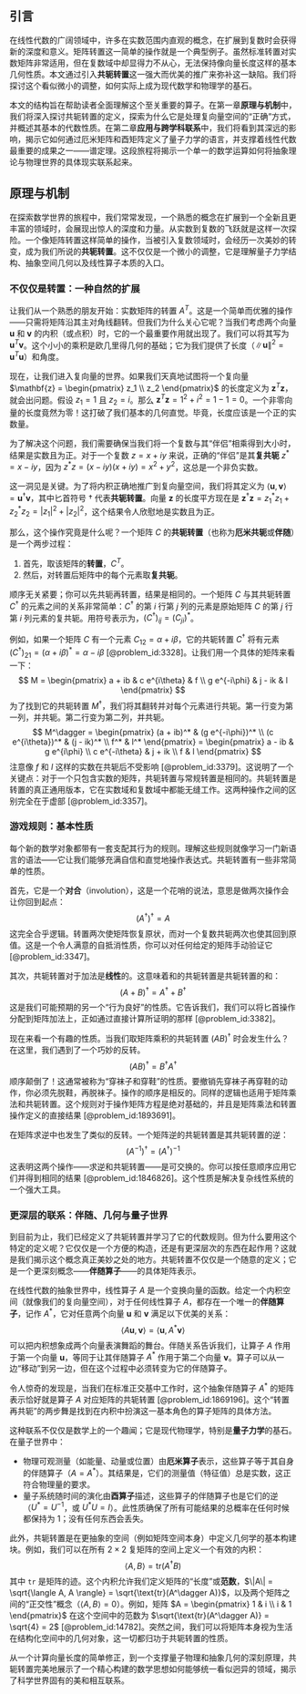 ## 引言
在线性代数的广阔领域中，许多在实数范围内直观的概念，在扩展到复数时会获得新的深度和意义。矩阵转置这一简单的操作就是一个典型例子。虽然标准转置对实数矩阵非常适用，但在复数域中却显得力不从心，无法保持像向量长度这样的基本几何性质。本文通过引入**共轭转置**这一强大而优美的推广来弥补这一缺陷。我们将探讨这个看似微小的调整，如何实际上成为现代数学和物理学的基石。

本文的结构旨在帮助读者全面理解这个至关重要的算子。在第一章**原理与机制**中，我们将深入探讨共轭转置的定义，探索为什么它是处理复向量空间的“正确”方式，并概述其基本的代数性质。在第二章**应用与跨学科联系**中，我们将看到其深远的影响，揭示它如何通过厄米矩阵和酉矩阵定义了量子力学的语言，并支撑着线性代数最重要的成果之一——谱定理。这段旅程将揭示一个单一的数学运算如何将抽象理论与物理世界的具体现实联系起来。

## 原理与机制

在探索数学世界的旅程中，我们常常发现，一个熟悉的概念在扩展到一个全新且更丰富的领域时，会展现出惊人的深度和力量。从实数到复数的飞跃就是这样一次探险。一个像矩阵转置这样简单的操作，当被引入复数领域时，会经历一次美妙的转变，成为我们所说的**共轭转置**。这不仅仅是一个微小的调整，它是理解量子力学结构、抽象空间几何以及线性算子本质的入口。

### 不仅仅是转置：一种自然的扩展

让我们从一个熟悉的朋友开始：实数矩阵的转置 $A^T$。这是一个简单而优雅的操作——只需将矩阵沿其主对角线翻转。但我们为什么关心它呢？当我们考虑两个向量 $\mathbf{u}$ 和 $\mathbf{v}$ 的内积（或点积）时，它的一个最重要作用就出现了。我们可以将其写为 $\mathbf{u}^T \mathbf{v}$。这个小小的乘积是欧几里得几何的基础；它为我们提供了长度（$\| \mathbf{u} \|^2 = \mathbf{u}^T \mathbf{u}$）和角度。

现在，让我们进入复向量的世界。如果我们天真地试图将一个复向量 $\mathbf{z} = \begin{pmatrix} z_1 \\ z_2 \end{pmatrix}$ 的长度定义为 $\mathbf{z}^T \mathbf{z}$，就会出问题。假设 $z_1 = 1$ 且 $z_2 = i$。那么 $\mathbf{z}^T \mathbf{z} = 1^2 + i^2 = 1 - 1 = 0$。一个非零向量的长度竟然为零！这打破了我们基本的几何直觉。毕竟，长度应该是一个正的实数量。

为了解决这个问题，我们需要确保当我们将一个复数与其“伴侣”相乘得到大小时，结果是实数且为正。对于一个复数 $z = x+iy$ 来说，正确的“伴侣”是其**复共轭** $z^* = x-iy$，因为 $z^*z = (x-iy)(x+iy) = x^2+y^2$，这总是一个非负实数。

这一洞见是关键。为了将内积正确地推广到复向量空间，我们将其定义为 $\langle \mathbf{u}, \mathbf{v} \rangle = \mathbf{u}^\dagger \mathbf{v}$，其中匕首符号 $\dagger$ 代表**共轭转置**。向量 $\mathbf{z}$ 的长度平方现在是 $\mathbf{z}^\dagger \mathbf{z} = z_1^* z_1 + z_2^* z_2 = |z_1|^2 + |z_2|^2$，这个结果令人欣慰地是实数且为正。

那么，这个操作究竟是什么呢？一个矩阵 $C$ 的**共轭转置**（也称为**厄米共轭**或**伴随**）是一个两步过程：
1.  首先，取该矩阵的**转置**，$C^T$。
2.  然后，对转置后矩阵中的每个元素取**复共轭**。

顺序无关紧要；你可以先共轭再转置，结果是相同的。一个矩阵 $C$ 与其共轭转置 $C^\dagger$ 的元素之间的关系非常简单：$C^\dagger$ 的第 $i$ 行第 $j$ 列的元素是原始矩阵 $C$ 的第 $j$ 行第 $i$ 列元素的复共轭。用符号表示为，$(C^\dagger)_{ij} = (C_{ji})^*$。

例如，如果一个矩阵 $C$ 有一个元素 $C_{12} = \alpha + i\beta$，它的共轭转置 $C^\dagger$ 将有元素 $(C^\dagger)_{21} = (\alpha + i\beta)^* = \alpha - i\beta$ [@problem_id:3328]。让我们用一个具体的矩阵来看一下：
$$
M = \begin{pmatrix} a + ib & c e^{i\theta} & f \\ g e^{-i\phi} & j - ik & l \end{pmatrix}
$$
为了找到它的共轭转置 $M^\dagger$，我们将其翻转并对每个元素进行共轭。第一行变为第一列，并共轭。第二行变为第二列，并共轭。
$$
M^\dagger = \begin{pmatrix} (a + ib)^* & (g e^{-i\phi})^* \\ (c e^{i\theta})^* & (j - ik)^* \\ f^* & l^* \end{pmatrix} = \begin{pmatrix} a - ib & g e^{i\phi} \\ c e^{-i\theta} & j + ik \\ f & l \end{pmatrix}
$$
注意像 $f$ 和 $l$ 这样的实数在共轭后不受影响 [@problem_id:3379]。这说明了一个关键点：对于一个只包含实数的矩阵，共轭转置与常规转置是相同的。共轭转置是转置的真正通用版本，它在实数域和复数域中都能无缝工作。这两种操作之间的区别完全在于虚部 [@problem_id:3357]。

### 游戏规则：基本性质

每个新的数学对象都带有一套支配其行为的规则。理解这些规则就像学习一门新语言的语法——它让我们能够充满自信和直觉地操作表达式。共轭转置有一些非常简单的性质。

首先，它是一个**对合**（involution），这是一个花哨的说法，意思是做两次操作会让你回到起点：
$$
(A^\dagger)^\dagger = A
$$
这完全合乎逻辑。转置两次使矩阵恢复原状，而对一个复数共轭两次也使其回到原值。这是一个令人满意的自抵消性质，你可以对任何给定的矩阵手动验证它 [@problem_id:3347]。

其次，共轭转置对于加法是**线性**的。这意味着和的共轭转置是共轭转置的和：
$$
(A+B)^\dagger = A^\dagger + B^\dagger
$$
这是我们可能预期的另一个“行为良好”的性质。它告诉我们，我们可以将匕首操作分配到矩阵加法上，正如通过直接计算所证明的那样 [@problem_id:3382]。

现在来看一个有趣的性质。当我们取矩阵乘积的共轭转置 $(AB)^\dagger$ 时会发生什么？在这里，我们遇到了一个巧妙的反转。
$$
(AB)^\dagger = B^\dagger A^\dagger
$$
顺序颠倒了！这通常被称为“穿袜子和穿鞋”的性质。要撤销先穿袜子再穿鞋的动作，你必须先脱鞋，再脱袜子。操作的顺序是相反的。同样的逻辑也适用于矩阵乘法和共轭转置。这个规则对于操作矩阵方程是绝对基础的，并且是矩阵乘法和转置操作定义的直接结果 [@problem_id:1893691]。

在矩阵求逆中也发生了类似的反转。一个矩阵逆的共轭转置是其共轭转置的逆：
$$
(A^{-1})^\dagger = (A^\dagger)^{-1}
$$
这表明这两个操作——求逆和共轭转置——是可交换的。你可以按任意顺序应用它们并得到相同的结果 [@problem_id:1846826]。这个性质是解决复杂线性系统的一个强大工具。

### 更深层的联系：伴随、几何与量子世界

到目前为止，我们已经定义了共轭转置并学习了它的代数规则。但为什么要用这个特定的定义呢？它仅仅是一个方便的构造，还是有更深层次的东西在起作用？这就是我们揭示这个概念真正美妙之处的地方。共轭转置不仅仅是一个随意的定义；它是一个更深刻概念——**伴随算子**——的具体矩阵表示。

在线性代数的抽象世界中，线性算子 $A$ 是一个变换向量的函数。给定一个内积空间（就像我们的复向量空间），对于任何线性算子 $A$，都存在一个唯一的**伴随算子**，记作 $A^*$，它对任意两个向量 $\mathbf{u}$ 和 $\mathbf{v}$ 满足以下优美的关系：
$$
\langle A\mathbf{u}, \mathbf{v} \rangle = \langle \mathbf{u}, A^*\mathbf{v} \rangle
$$
可以把内积想象成两个向量表演舞蹈的舞台。伴随关系告诉我们，让算子 $A$ 作用于第一个向量 $\mathbf{u}$，等同于让其伴随算子 $A^*$ 作用于第二个向量 $\mathbf{v}$。算子可以从一边“移动”到另一边，但在这个过程中必须转变为它的伴随算子。

令人惊奇的发现是，当我们在标准正交基中工作时，这个抽象伴随算子 $A^*$ 的矩阵表示恰好就是算子 $A$ 对应矩阵的共轭转置 [@problem_id:1869196]。这个“转置再共轭”的两步舞是找到在内积中扮演这一基本角色的算子矩阵的具体方法。

这种联系不仅仅是数学上的一个趣闻；它是现代物理学，特别是**量子力学**的基石。在量子世界中：
-   物理可观测量（如能量、动量或位置）由**厄米算子**表示，这些算子等于其自身的伴随算子（$A = A^*$）。其结果是，它们的测量值（特征值）总是实数，这正符合物理量的要求。
-   量子系统随时间的演化由**酉算子**描述，这些算子的伴随算子也是它们的逆（$U^* = U^{-1}$，或 $U^*U = I$）。此性质确保了所有可能结果的总概率在任何时候都保持为 1；没有任何东西会丢失。

此外，共轭转置是在更抽象的空间（例如矩阵空间本身）中定义几何学的基本构建块。例如，我们可以在所有 $2 \times 2$ 复矩阵的空间上定义一个有效的内积：
$$
\langle A, B \rangle = \text{tr}(A^\dagger B)
$$
其中 `tr` 是矩阵的迹。这个内积允许我们定义矩阵的“长度”或**范数**，$\|A\| = \sqrt{\langle A, A \rangle} = \sqrt{\text{tr}(A^\dagger A)}$，以及两个矩阵之间的“正交性”概念（$\langle A, B \rangle = 0$）。例如，矩阵 $A = \begin{pmatrix} 1 & i \\ i & 1 \end{pmatrix}$ 在这个空间中的范数为 $\sqrt{\text{tr}(A^\dagger A)} = \sqrt{4} = 2$ [@problem_id:14782]。突然之间，我们可以将矩阵本身视为生活在结构化空间中的几何对象，这一切都归功于共轭转置的性质。

从一个计算向量长度的简单修正，到一个支撑量子物理和抽象几何的深刻原理，共轭转置完美地展示了一个精心构建的数学思想如何能够统一看似迥异的领域，揭示了科学世界固有的美和相互联系。

